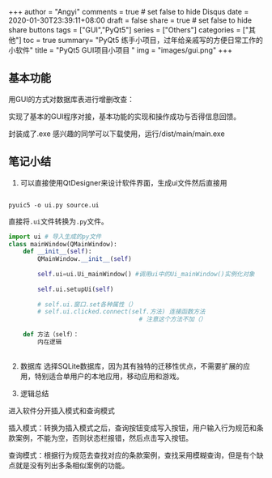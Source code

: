 +++
author = "Angyi"
comments = true	# set false to hide Disqus
date  = 2020-01-30T23:39:11+08:00
draft = false
share = true	# set false to hide share buttons
tags = ["GUI","PyQt5"]
series = ["Others"]
categories = ["其他"]
toc = true
summary= "PyQt5 练手小项目，过年给亲戚写的方便日常工作的小软件"
title = "PyQt5 GUI项目小项目 "
img = "images/gui.png"
+++

## 基本功能

用GUI的方式对数据库表进行增删改查：

实现了基本的GUI程序对接，基本功能的实现和操作成功与否得信息回馈。


封装成了.exe 感兴趣的同学可以下载使用，运行/dist/main/main.exe
## 笔记小结

1. 可以直接使用QtDesigner来设计软件界面，生成ui文件然后直接用


```shell

pyuic5 -o ui.py source.ui

```

直接将`.ui`文件转换为`.py`文件。


```python 
import ui # 导入生成的py文件
class mainWindow(QMainWindow):
    def __init__(self):
        QMainWindow.__init__(self)
        
        self.ui=ui.Ui_mainWindow() #调用ui中的Ui_mainWindow()实例化对象
        
        self.ui.setupUi(self)
        
        # self.ui.窗口.set各种属性（）
        # self.ui.clicked.connect(self.方法) 连接函数方法
                                    # 注意这个方法不加（）
        
    def 方法（self）：
        内在逻辑
    

```


2. 数据库
选择SQLite数据库，因为其有独特的迁移性优点，不需要扩展的应用，特别适合单用户的本地应用，移动应用和游戏。

3. 逻辑总结

进入软件分开插入模式和查询模式

插入模式：转换为插入模式之后，查询按钮变成写入按钮，用户输入行为规范和条款案例，不能为空，否则状态栏报错，然后点击写入按钮。

查询模式：根据行为规范去查找对应的条款案例，查找采用模糊查询，但是有个缺点就是没有列出多条相似案例的功能。




